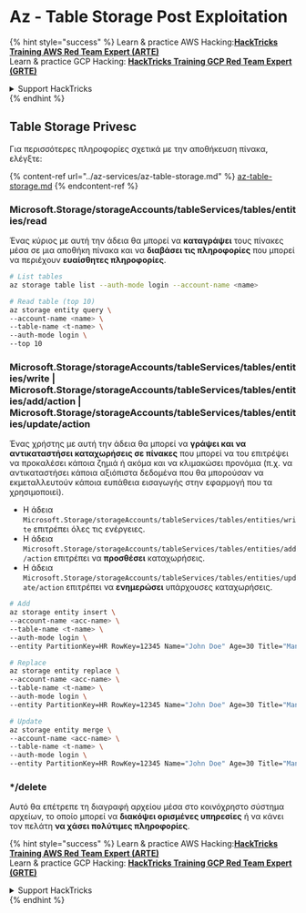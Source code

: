 # Az - Table Storage Post Exploitation

{% hint style="success" %}
Learn & practice AWS Hacking:<img src="../../../.gitbook/assets/image (1) (1) (1) (1).png" alt="" data-size="line">[**HackTricks Training AWS Red Team Expert (ARTE)**](https://training.hacktricks.xyz/courses/arte)<img src="../../../.gitbook/assets/image (1) (1) (1) (1).png" alt="" data-size="line">\
Learn & practice GCP Hacking: <img src="../../../.gitbook/assets/image (2) (1).png" alt="" data-size="line">[**HackTricks Training GCP Red Team Expert (GRTE)**<img src="../../../.gitbook/assets/image (2) (1).png" alt="" data-size="line">](https://training.hacktricks.xyz/courses/grte)

<details>

<summary>Support HackTricks</summary>

* Check the [**subscription plans**](https://github.com/sponsors/carlospolop)!
* **Join the** 💬 [**Discord group**](https://discord.gg/hRep4RUj7f) or the [**telegram group**](https://t.me/peass) or **follow** us on **Twitter** 🐦 [**@hacktricks\_live**](https://twitter.com/hacktricks_live)**.**
* **Share hacking tricks by submitting PRs to the** [**HackTricks**](https://github.com/carlospolop/hacktricks) and [**HackTricks Cloud**](https://github.com/carlospolop/hacktricks-cloud) github repos.

</details>
{% endhint %}

## Table Storage Privesc

Για περισσότερες πληροφορίες σχετικά με την αποθήκευση πίνακα, ελέγξτε:

{% content-ref url="../az-services/az-table-storage.md" %}
[az-table-storage.md](../az-services/az-table-storage.md)
{% endcontent-ref %}

### Microsoft.Storage/storageAccounts/tableServices/tables/entities/read

Ένας κύριος με αυτή την άδεια θα μπορεί να **καταγράψει** τους πίνακες μέσα σε μια αποθήκη πίνακα και να **διαβάσει τις πληροφορίες** που μπορεί να περιέχουν **ευαίσθητες πληροφορίες**.
```bash
# List tables
az storage table list --auth-mode login --account-name <name>

# Read table (top 10)
az storage entity query \
--account-name <name> \
--table-name <t-name> \
--auth-mode login \
--top 10
```
### Microsoft.Storage/storageAccounts/tableServices/tables/entities/write | Microsoft.Storage/storageAccounts/tableServices/tables/entities/add/action | Microsoft.Storage/storageAccounts/tableServices/tables/entities/update/action

Ένας χρήστης με αυτή την άδεια θα μπορεί να **γράψει και να αντικαταστήσει καταχωρήσεις σε πίνακες** που μπορεί να του επιτρέψει να προκαλέσει κάποια ζημιά ή ακόμα και να κλιμακώσει προνόμια (π.χ. να αντικαταστήσει κάποια αξιόπιστα δεδομένα που θα μπορούσαν να εκμεταλλευτούν κάποια ευπάθεια εισαγωγής στην εφαρμογή που τα χρησιμοποιεί).

* Η άδεια `Microsoft.Storage/storageAccounts/tableServices/tables/entities/write` επιτρέπει όλες τις ενέργειες.
* Η άδεια `Microsoft.Storage/storageAccounts/tableServices/tables/entities/add/action` επιτρέπει να **προσθέσει** καταχωρήσεις.
* Η άδεια `Microsoft.Storage/storageAccounts/tableServices/tables/entities/update/action` επιτρέπει να **ενημερώσει** υπάρχουσες καταχωρήσεις.
```bash
# Add
az storage entity insert \
--account-name <acc-name> \
--table-name <t-name> \
--auth-mode login \
--entity PartitionKey=HR RowKey=12345 Name="John Doe" Age=30 Title="Manager"

# Replace
az storage entity replace \
--account-name <acc-name> \
--table-name <t-name> \
--auth-mode login \
--entity PartitionKey=HR RowKey=12345 Name="John Doe" Age=30 Title="Manager"

# Update
az storage entity merge \
--account-name <acc-name> \
--table-name <t-name> \
--auth-mode login \
--entity PartitionKey=HR RowKey=12345 Name="John Doe" Age=30 Title="Manager"
```
### \*/delete

Αυτό θα επέτρεπε τη διαγραφή αρχείου μέσα στο κοινόχρηστο σύστημα αρχείων, το οποίο μπορεί να **διακόψει ορισμένες υπηρεσίες** ή να κάνει τον πελάτη **να χάσει πολύτιμες πληροφορίες**.

{% hint style="success" %}
Learn & practice AWS Hacking:<img src="../../../.gitbook/assets/image (1) (1) (1) (1).png" alt="" data-size="line">[**HackTricks Training AWS Red Team Expert (ARTE)**](https://training.hacktricks.xyz/courses/arte)<img src="../../../.gitbook/assets/image (1) (1) (1) (1).png" alt="" data-size="line">\
Learn & practice GCP Hacking: <img src="../../../.gitbook/assets/image (2) (1).png" alt="" data-size="line">[**HackTricks Training GCP Red Team Expert (GRTE)**<img src="../../../.gitbook/assets/image (2) (1).png" alt="" data-size="line">](https://training.hacktricks.xyz/courses/grte)

<details>

<summary>Support HackTricks</summary>

* Check the [**subscription plans**](https://github.com/sponsors/carlospolop)!
* **Join the** 💬 [**Discord group**](https://discord.gg/hRep4RUj7f) or the [**telegram group**](https://t.me/peass) or **follow** us on **Twitter** 🐦 [**@hacktricks\_live**](https://twitter.com/hacktricks_live)**.**
* **Share hacking tricks by submitting PRs to the** [**HackTricks**](https://github.com/carlospolop/hacktricks) and [**HackTricks Cloud**](https://github.com/carlospolop/hacktricks-cloud) github repos.

</details>
{% endhint %}
